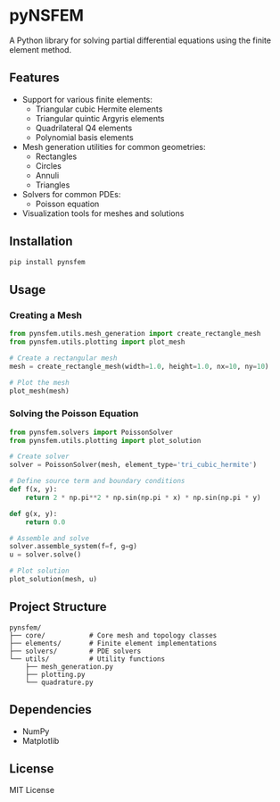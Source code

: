 # pyNSFEM

A Python library for solving partial differential equations using the finite element method.

## Features

- Support for various finite elements:
  - Triangular cubic Hermite elements
  - Triangular quintic Argyris elements
  - Quadrilateral Q4 elements
  - Polynomial basis elements
- Mesh generation utilities for common geometries:
  - Rectangles
  - Circles
  - Annuli
  - Triangles
- Solvers for common PDEs:
  - Poisson equation
- Visualization tools for meshes and solutions

## Installation

```bash
pip install pynsfem
```

## Usage

### Creating a Mesh

```python
from pynsfem.utils.mesh_generation import create_rectangle_mesh
from pynsfem.utils.plotting import plot_mesh

# Create a rectangular mesh
mesh = create_rectangle_mesh(width=1.0, height=1.0, nx=10, ny=10)

# Plot the mesh
plot_mesh(mesh)
```

### Solving the Poisson Equation

```python
from pynsfem.solvers import PoissonSolver
from pynsfem.utils.plotting import plot_solution

# Create solver
solver = PoissonSolver(mesh, element_type='tri_cubic_hermite')

# Define source term and boundary conditions
def f(x, y):
    return 2 * np.pi**2 * np.sin(np.pi * x) * np.sin(np.pi * y)

def g(x, y):
    return 0.0

# Assemble and solve
solver.assemble_system(f=f, g=g)
u = solver.solve()

# Plot solution
plot_solution(mesh, u)
```

## Project Structure

```
pynsfem/
├── core/           # Core mesh and topology classes
├── elements/       # Finite element implementations
├── solvers/        # PDE solvers
└── utils/          # Utility functions
    ├── mesh_generation.py
    ├── plotting.py
    └── quadrature.py
```

## Dependencies

- NumPy
- Matplotlib

## License

MIT License 